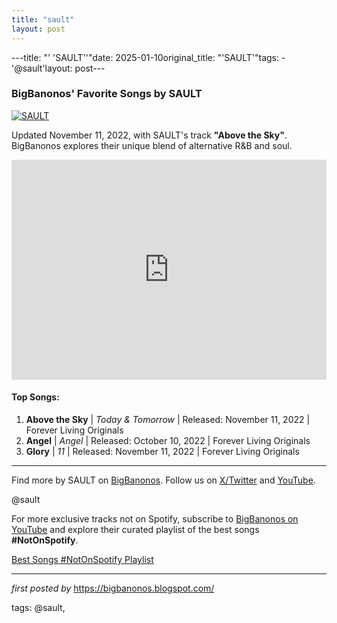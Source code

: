 ```yaml
---
title: "sault"
layout: post
---
```

---title: "' 'SAULT''"date: 2025-01-10original_title: "'SAULT'"tags:  - '@sault'layout: post---<h3>BigBanonos' Favorite Songs by SAULT</h3><div > <a href="https://thebluesproject.co/wp-content/uploads/2023/12/website-banners-6.png" target="_blank"> <img src="https://thebluesproject.co/wp-content/uploads/2023/12/website-banners-6.png" alt="SAULT"> </a></div><p>Updated November 11, 2022, with SAULT's track <strong>"Above the Sky"</strong>. BigBanonos explores their unique blend of alternative R&B and soul.</p><iframe src="https://open.spotify.com/embed/playlist/5OHNF9c6AFLbNBx8H8k1lo?utm_source=generator" width="100%" height="352" frameBorder="0" allowfullscreen="" allow="autoplay; clipboard-write; encrypted-media; fullscreen; picture-in-picture" loading="lazy"></iframe><h4>Top Songs:</h4><ol> <li><strong>Above the Sky</strong> | <em>Today & Tomorrow</em> | Released: November 11, 2022 | Forever Living Originals</li> <li><strong>Angel</strong> | <em>Angel</em> | Released: October 10, 2022 | Forever Living Originals</li> <li><strong>Glory</strong> | <em>11</em> | Released: November 11, 2022 | Forever Living Originals</li></ol><hr /><p>Find more by SAULT on <a href="https://bigbanonos.blogspot.com/" target="_blank">BigBanonos</a>. Follow us on <a href="https://x.com/bigbanonos" target="_blank">X/Twitter</a> and <a href="https://www.youtube.com/@BigBanonos" target="_blank">YouTube</a>.</p><p>@sault</p><!--Subscribe and Playlist Links--><div>    <p>For more exclusive tracks not on Spotify, subscribe to <a href="https://www.youtube.com/@BigBanonos" target="_blank">BigBanonos on YouTube</a> and explore their curated playlist of the best songs <strong>#NotOnSpotify</strong>.</p>    <p><a href="https://www.youtube.com/playlist?list=PLtuNtuTatqI0kFahUCbtbfenC_ET5O_tr" target="_blank">Best Songs #NotOnSpotify Playlist<br /></a></p></div><hr /><p><em>first posted by</em> <a href="https://bigbanonos.blogspot.com/" rel="noopener" target="_new">https://bigbanonos.blogspot.com/</a></p><p>tags: @sault,</p>